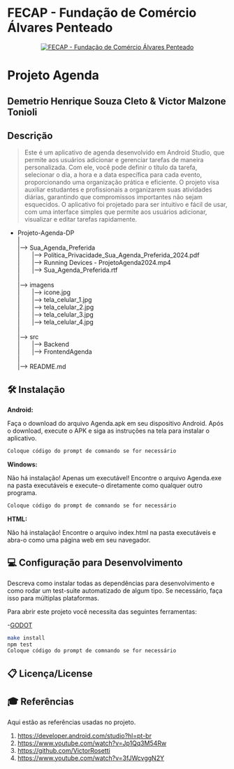 # FECAP - Fundação de Comércio Álvares Penteado

<p align="center">
<a href= "https://www.fecap.br/"><img src="https://encrypted-tbn0.gstatic.com/images?q=tbn:ANd9GcRhZPrRa89Kma0ZZogxm0pi-tCn_TLKeHGVxywp-LXAFGR3B1DPouAJYHgKZGV0XTEf4AE&usqp=CAU" alt="FECAP - Fundação de Comércio Álvares Penteado" border="0"></a>
</p>

# Projeto Agenda

## Demetrio Henrique Souza Cleto  &  Victor Malzone Tonioli

## Descrição
> Este é um aplicativo de agenda desenvolvido em Android Studio, que permite aos usuários adicionar e gerenciar tarefas de maneira personalizada. Com ele, você pode definir o título da tarefa, selecionar o dia, a hora e a data específica para cada evento, proporcionando uma organização prática e eficiente. O projeto visa auxiliar estudantes e profissionais a organizarem suas atividades diárias, garantindo que compromissos importantes não sejam esquecidos.
O aplicativo foi projetado para ser intuitivo e fácil de usar, com uma interface simples que permite aos usuários adicionar, visualizar e editar tarefas rapidamente.


- Projeto-Agenda-DP<br>
|<br>
|--> Sua_Agenda_Preferida<br>
|  |--> Política_Privacidade_Sua_Agenda_Preferida_2024.pdf<br>
|  |--> Running Devices - ProjetoAgenda2024.mp4<br>
|  |--> Sua_Agenda_Preferida.rtf<br>
|<br>
|--> imagens<br>
|  |--> icone.jpg<br>
|  |--> tela_celular_1.jpg<br>
|  |--> tela_celular_2.jpg<br>
|  |--> tela_celular_3.jpg<br>
|  |--> tela_celular_4.jpg<br>
|<br>
|--> src<br>
|  |--> Backend<br>
|  |--> FrontendAgenda<br>
|<br>
|--> README.md<br>

## 🛠 Instalação

<b>Android:</b>

Faça o download do arquivo Agenda.apk em seu dispositivo Android. 
Após o download, execute o APK e siga as instruções na tela para instalar o aplicativo.

```sh
Coloque código do prompt de comnando se for necessário
```

<b>Windows:</b>

Não há instalação! Apenas um executável! 
Encontre o arquivo Agenda.exe na pasta executáveis e execute-o diretamente como qualquer outro programa.

```sh
Coloque código do prompt de comnando se for necessário
```

<b>HTML:</b>

Não há instalação! 
Encontre o arquivo index.html na pasta executáveis e abra-o como uma página web em seu navegador.

## 💻 Configuração para Desenvolvimento

Descreva como instalar todas as dependências para desenvolvimento e como rodar um test-suite automatizado de algum tipo. Se necessário, faça isso para múltiplas plataformas.

Para abrir este projeto você necessita das seguintes ferramentas:

-<a href="https://godotengine.org/download">GODOT</a>

```sh
make install
npm test
Coloque código do prompt de comnando se for necessário
```

## 📋 Licença/License


## 🎓 Referências

Aqui estão as referências usadas no projeto.

1. <https://developer.android.com/studio?hl=pt-br>
2. <https://www.youtube.com/watch?v=Jp1Qq3M54Rw>
3. <https://github.com/VictorRosetti>
4. <https://www.youtube.com/watch?v=3fJWcvggN2Y>
